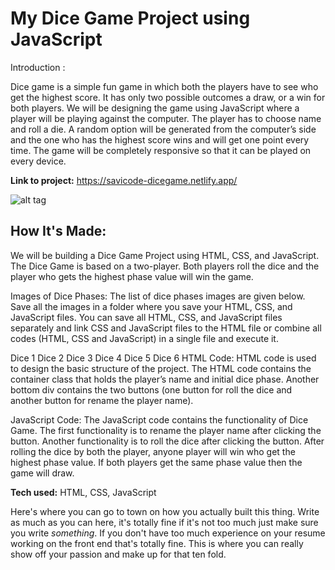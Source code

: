 # My Dice Game Project using JavaScript
Introduction : 

Dice game is a simple fun game in which both the players have to see who get the highest score.  It has only two possible outcomes a draw, or a win for both players. We will be designing the game using JavaScript where a player will be playing against the computer. The player has to choose name and roll a die. A random option will be generated from the computer’s side and the one who has the highest score wins and will get one point every time. The game will be completely responsive so that it can be played on every device.

**Link to project:** https://savicode-dicegame.netlify.app/

![alt tag](https://i.postimg.cc/NjBJ8Bcc/Screenshot-73.png)

## How It's Made:
We will be building a Dice Game Project using HTML, CSS, and JavaScript. The Dice Game is based on a two-player. Both players roll the dice and the player who gets the highest phase value will win the game.

Images of Dice Phases: The list of dice phases images are given below. Save all the images in a folder where you save your HTML, CSS, and JavaScript files. You can save all HTML, CSS, and JavaScript files separately and link CSS and JavaScript files to the HTML file or combine all codes (HTML, CSS and JavaScript) in a single file and execute it.

Dice 1
Dice 2
Dice 3
Dice 4
Dice 5
Dice 6
HTML Code: HTML code is used to design the basic structure of the project. The HTML code contains the container class that holds the player’s name and initial dice phase. Another bottom div contains the two buttons (one button for roll the dice and another button for rename the player name).

JavaScript Code: The JavaScript code contains the functionality of Dice Game. The first functionality is to rename the player name after clicking the button. Another functionality is to roll the dice after clicking the button. After rolling the dice by both the player, anyone player will win who get the highest phase value. If both players get the same phase value then the game will draw.


**Tech used:** HTML, CSS, JavaScript

Here's where you can go to town on how you actually built this thing. Write as much as you can here, it's totally fine if it's not too much just make sure you write *something*. If you don't have too much experience on your resume working on the front end that's totally fine. This is where you can really show off your passion and make up for that ten fold.








